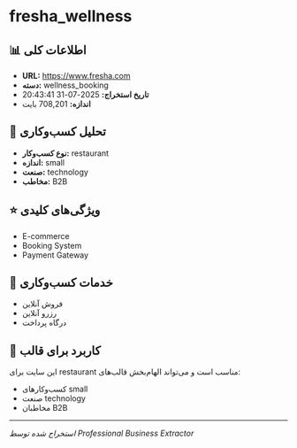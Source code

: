 # fresha_wellness

## 📊 اطلاعات کلی
- **URL:** https://www.fresha.com
- **دسته:** wellness_booking
- **تاریخ استخراج:** 2025-07-31 20:43:41
- **اندازه:** 708,201 بایت

## 🏢 تحلیل کسب‌وکاری
- **نوع کسب‌وکار:** restaurant
- **اندازه:** small
- **صنعت:** technology
- **مخاطب:** B2B

## ⭐ ویژگی‌های کلیدی
- E-commerce
- Booking System
- Payment Gateway

## 🔧 خدمات کسب‌وکاری
- فروش آنلاین
- رزرو آنلاین
- درگاه پرداخت

## 🎯 کاربرد برای قالب
این سایت برای restaurant مناسب است و می‌تواند الهام‌بخش قالب‌های:
- کسب‌وکارهای small
- صنعت technology
- مخاطبان B2B

---
*استخراج شده توسط Professional Business Extractor*
